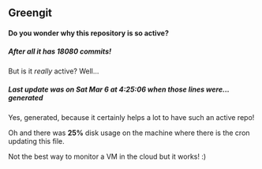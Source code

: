## Greengit

#### Do you wonder why this repository is so active?

##### After all it has 18080 commits!

But is it *really* active? Well...

##### Last update was on Sat Mar 6 at 4:25:06 when those lines were... generated

Yes, generated, because it certainly helps a lot to have such an active repo!

Oh and there was **25%** disk usage on the machine
where there is the cron updating this file.

Not the best way to monitor a VM in the cloud but it works! :)
